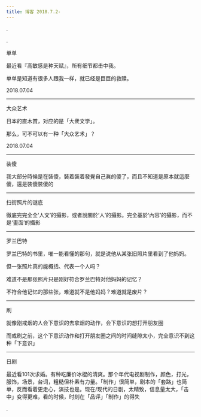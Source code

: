 ```yaml
---
title: 博客 2018.7.2-
---
```


.

<!--more-->

.

单单

最近看『高敏感是种天赋』，所有细节都击中我。

单单是知道有很多人跟我一样，就已经是巨巨的救赎。

2018.07.04

---

大众艺术

日本的直木賞，对应的是「大衆文学」。

那么，可不可以有一种「大众艺术」？

2018.07.04

---

装傻

我大部分時候是在裝傻，裝着裝着發覺自己眞的傻了，而且不知道是原本就這麼傻，還是裝傻裝傻的

---

扫街照片的谜底

徹底完完全全‘人文’的攝影，或者說關於‘人’的攝影。完全基於‘內容’的攝影，而不是‘畫面’的攝影

---

罗兰巴特

罗兰巴特的书里，唯一能看懂的那句，就是说他从某张旧照片里看到了他妈妈。

但一张照片真的能概括、代表一个人吗？

难道不是那张照片只是刚好符合罗兰巴特对他妈妈的记忆？

不符合他记忆的那些张，难道就不是他妈妈？难道就是废片？

---

刷

就像刚戒烟的人会下意识的去拿烟的动作，会下意识的想打开朋友圈

而戒刷之前，这个下意识动作和打开朋友圈之间的时间缝隙太小，完全意识不到这种「下意识」

---

日剧

最近看101次求婚。有种吃廉价冰棍的清爽。那个年代电视剧制作，颜色，打光，服饰，场景，台词，粗糙但朴素有力量。「制作」很简单，剧本的「套路」也简单，反而看着更走心，演技也是。现在/现代的日剧，太精致，信息量太大，「击中」变得更难，看的时候，时刻在「品评」「制作」的得失

.